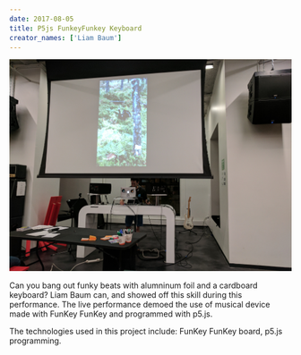 ```yaml
---
date: 2017-08-05
title: P5js FunkeyFunkey Keyboard
creator_names: ['Liam Baum']
---
```

![Photo of Liam Baum's presentation on the his FunkeyFunkey keyboard.](/assets/events/20170805/20170805_grouse.jpg)


Can you bang out funky beats with alumninum foil and a cardboard keyboard? Liam Baum can, and showed off this skill during this performance. The live performance demoed the use of musical device made with FunKey FunKey and programmed with p5.js.

The technologies used in this project include:
FunKey FunKey board, p5.js programming.
